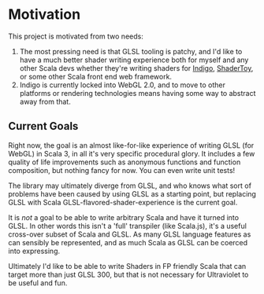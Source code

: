 # Motivation

This project is motivated from two needs:

1. The most pressing need is that GLSL tooling is patchy, and I'd like to have a much better shader writing experience both for myself and any other Scala devs whether they're writing shaders for [Indigo](https://indigoengine.io/), [ShaderToy](https://www.shadertoy.com/), or some other Scala front end web framework.
2. Indigo is currently locked into WebGL 2.0, and to move to other platforms or rendering technologies means having some way to abstract away from that. 

## Current Goals

Right now, the goal is an almost like-for-like experience of writing GLSL (for WebGL) in Scala 3, in all it's very specific procedural glory. It includes a few quality of life improvements such as anonymous functions and function composition, but nothing fancy for now. You can even write unit tests!

The library may ultimately diverge from GLSL, and who knows what sort of problems have been caused by using GLSL as a starting point, but replacing GLSL with Scala GLSL-flavored-shader-experience is the current goal.

It is _not_ a goal to be able to write arbitrary Scala and have it turned into GLSL. In other words this isn't a 'full' transpiler (like Scala.js), it's a useful cross-over subset of Scala and GLSL. As many GLSL language features as can sensibly be represented, and as much Scala as GLSL can be coerced into expressing.

Ultimately I'd like to be able to write Shaders in FP friendly Scala that can target more than just GLSL 300, but that is not necessary for Ultraviolet to be useful and fun.
